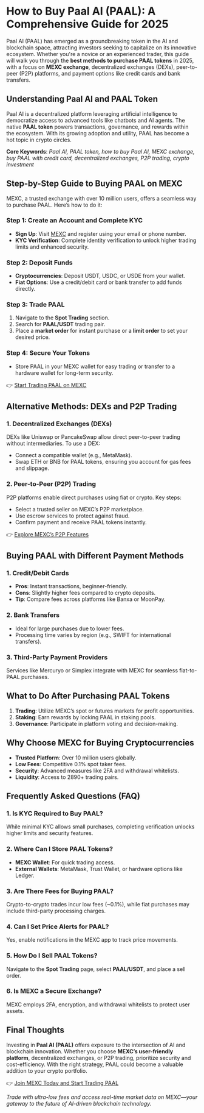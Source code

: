 # How to Buy Paal AI (PAAL): A Comprehensive Guide for 2025  

Paal AI (PAAL) has emerged as a groundbreaking token in the AI and blockchain space, attracting investors seeking to capitalize on its innovative ecosystem. Whether you're a novice or an experienced trader, this guide will walk you through the **best methods to purchase PAAL tokens** in 2025, with a focus on **MEXC exchange**, decentralized exchanges (DEXs), peer-to-peer (P2P) platforms, and payment options like credit cards and bank transfers.  

## Understanding Paal AI and PAAL Token  

Paal AI is a decentralized platform leveraging artificial intelligence to democratize access to advanced tools like chatbots and AI agents. The native **PAAL token** powers transactions, governance, and rewards within the ecosystem. With its growing adoption and utility, PAAL has become a hot topic in crypto circles.  

**Core Keywords**: *Paal AI, PAAL token, how to buy Paal AI, MEXC exchange, buy PAAL with credit card, decentralized exchanges, P2P trading, crypto investment*  

## Step-by-Step Guide to Buying PAAL on MEXC  

MEXC, a trusted exchange with over 10 million users, offers a seamless way to purchase PAAL. Here’s how to do it:  

### Step 1: Create an Account and Complete KYC  
- **Sign Up**: Visit [MEXC](https://bit.ly/okx-bonus) and register using your email or phone number.  
- **KYC Verification**: Complete identity verification to unlock higher trading limits and enhanced security.  

### Step 2: Deposit Funds  
- **Cryptocurrencies**: Deposit USDT, USDC, or USDE from your wallet.  
- **Fiat Options**: Use a credit/debit card or bank transfer to add funds directly.  

### Step 3: Trade PAAL  
1. Navigate to the **Spot Trading** section.  
2. Search for **PAAL/USDT** trading pair.  
3. Place a **market order** for instant purchase or a **limit order** to set your desired price.  

### Step 4: Secure Your Tokens  
- Store PAAL in your MEXC wallet for easy trading or transfer to a hardware wallet for long-term security.  

👉 [Start Trading PAAL on MEXC](https://bit.ly/okx-bonus)  

## Alternative Methods: DEXs and P2P Trading  

### 1. Decentralized Exchanges (DEXs)  
DEXs like Uniswap or PancakeSwap allow direct peer-to-peer trading without intermediaries. To use a DEX:  
- Connect a compatible wallet (e.g., MetaMask).  
- Swap ETH or BNB for PAAL tokens, ensuring you account for gas fees and slippage.  

### 2. Peer-to-Peer (P2P) Trading  
P2P platforms enable direct purchases using fiat or crypto. Key steps:  
- Select a trusted seller on MEXC’s P2P marketplace.  
- Use escrow services to protect against fraud.  
- Confirm payment and receive PAAL tokens instantly.  

👉 [Explore MEXC’s P2P Features](https://bit.ly/okx-bonus)  

## Buying PAAL with Different Payment Methods  

### 1. Credit/Debit Cards  
- **Pros**: Instant transactions, beginner-friendly.  
- **Cons**: Slightly higher fees compared to crypto deposits.  
- **Tip**: Compare fees across platforms like Banxa or MoonPay.  

### 2. Bank Transfers  
- Ideal for large purchases due to lower fees.  
- Processing time varies by region (e.g., SWIFT for international transfers).  

### 3. Third-Party Payment Providers  
Services like Mercuryo or Simplex integrate with MEXC for seamless fiat-to-PAAL purchases.  

## What to Do After Purchasing PAAL Tokens  

1. **Trading**: Utilize MEXC’s spot or futures markets for profit opportunities.  
2. **Staking**: Earn rewards by locking PAAL in staking pools.  
3. **Governance**: Participate in platform voting and decision-making.  

## Why Choose MEXC for Buying Cryptocurrencies  

- **Trusted Platform**: Over 10 million users globally.  
- **Low Fees**: Competitive 0.1% spot taker fees.  
- **Security**: Advanced measures like 2FA and withdrawal whitelists.  
- **Liquidity**: Access to 2890+ trading pairs.  

## Frequently Asked Questions (FAQ)  

### 1. Is KYC Required to Buy PAAL?  
While minimal KYC allows small purchases, completing verification unlocks higher limits and security features.  

### 2. Where Can I Store PAAL Tokens?  
- **MEXC Wallet**: For quick trading access.  
- **External Wallets**: MetaMask, Trust Wallet, or hardware options like Ledger.  

### 3. Are There Fees for Buying PAAL?  
Crypto-to-crypto trades incur low fees (~0.1%), while fiat purchases may include third-party processing charges.  

### 4. Can I Set Price Alerts for PAAL?  
Yes, enable notifications in the MEXC app to track price movements.  

### 5. How Do I Sell PAAL Tokens?  
Navigate to the **Spot Trading** page, select **PAAL/USDT**, and place a sell order.  

### 6. Is MEXC a Secure Exchange?  
MEXC employs 2FA, encryption, and withdrawal whitelists to protect user assets.  

## Final Thoughts  

Investing in **Paal AI (PAAL)** offers exposure to the intersection of AI and blockchain innovation. Whether you choose **MEXC’s user-friendly platform**, decentralized exchanges, or P2P trading, prioritize security and cost-efficiency. With the right strategy, PAAL could become a valuable addition to your crypto portfolio.  

👉 [Join MEXC Today and Start Trading PAAL](https://bit.ly/okx-bonus)  

*Trade with ultra-low fees and access real-time market data on MEXC—your gateway to the future of AI-driven blockchain technology.*
